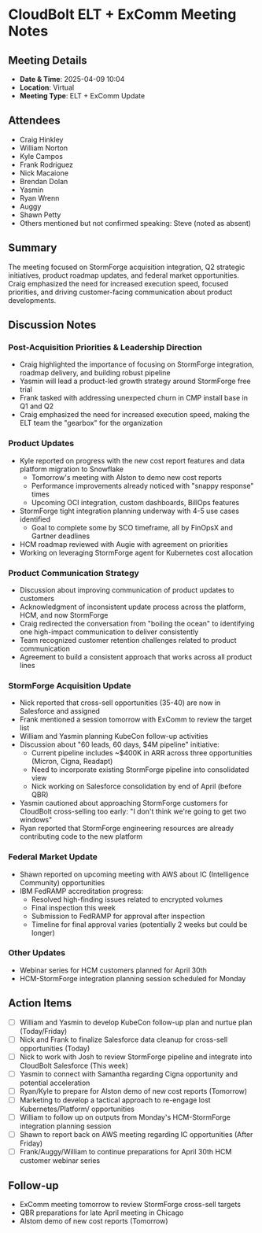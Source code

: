 # CloudBolt ELT + ExComm Meeting Notes

## Meeting Details

- **Date & Time**: 2025-04-09 10:04
- **Location**: Virtual
- **Meeting Type**: ELT + ExComm Update

## Attendees
- Craig Hinkley
- William Norton
- Kyle Campos
- Frank Rodriguez
- Nick Macaione
- Brendan Dolan
- Yasmin
- Ryan Wrenn
- Auggy
- Shawn Petty
- Others mentioned but not confirmed speaking: Steve (noted as absent)

## Summary
The meeting focused on StormForge acquisition integration, Q2 strategic initiatives, product roadmap updates, and federal market opportunities. Craig emphasized the need for increased execution speed, focused priorities, and driving customer-facing communication about product developments.

## Discussion Notes

### Post-Acquisition Priorities & Leadership Direction
- Craig highlighted the importance of focusing on StormForge integration, roadmap delivery, and building robust pipeline
- Yasmin will lead a product-led growth strategy around StormForge free trial
- Frank tasked with addressing unexpected churn in CMP install base in Q1 and Q2
- Craig emphasized the need for increased execution speed, making the ELT team the "gearbox" for the organization

### Product Updates
- Kyle reported on progress with the new cost report features and data platform migration to Snowflake
    - Tomorrow's meeting with Alston to demo new cost reports
    - Performance improvements already noticed with "snappy response" times
    - Upcoming OCI integration, custom dashboards, BillOps features
- StormForge tight integration planning underway with 4-5 use cases identified
    - Goal to complete some by SCO timeframe, all by FinOpsX and Gartner deadlines
- HCM roadmap reviewed with Augie with agreement on priorities
- Working on leveraging StormForge agent for Kubernetes cost allocation

### Product Communication Strategy
- Discussion about improving communication of product updates to customers
- Acknowledgment of inconsistent update process across the platform, HCM, and now StormForge
- Craig redirected the conversation from "boiling the ocean" to identifying one high-impact communication to deliver consistently
- Team recognized customer retention challenges related to product communication
- Agreement to build a consistent approach that works across all product lines

### StormForge Acquisition Update
- Nick reported that cross-sell opportunities (35-40) are now in Salesforce and assigned
- Frank mentioned a session tomorrow with ExComm to review the target list
- William and Yasmin planning KubeCon follow-up activities
- Discussion about "60 leads, 60 days, $4M pipeline" initiative:
    - Current pipeline includes ~$400K in ARR across three opportunities (Micron, Cigna, Readapt)
    - Need to incorporate existing StormForge pipeline into consolidated view
    - Nick working on Salesforce consolidation by end of April (before QBR)
- Yasmin cautioned about approaching StormForge customers for CloudBolt cross-selling too early: "I don't think we're going to get two windows"
- Ryan reported that StormForge engineering resources are already contributing code to the new platform

### Federal Market Update
- Shawn reported on upcoming meeting with AWS about IC (Intelligence Community) opportunities
- IBM FedRAMP accreditation progress:
    - Resolved high-finding issues related to encrypted volumes
    - Final inspection this week
    - Submission to FedRAMP for approval after inspection
    - Timeline for final approval varies (potentially 2 weeks but could be longer)

### Other Updates
- Webinar series for HCM customers planned for April 30th
- HCM-StormForge integration planning session scheduled for Monday

## Action Items
- [ ] William and Yasmin to develop KubeCon follow-up plan and nurtue plan (Today/Friday)
- [ ] Nick and Frank to finalize Salesforce data cleanup for cross-sell opportunities (Today)
- [ ] Nick to work with Josh to review StormForge pipeline and integrate into CloudBolt Salesforce (This week)
- [ ] Yasmin to connect with Samantha regarding Cigna opportunity and potential acceleration
- [ ] Ryan/Kyle to prepare for Alston demo of new cost reports (Tomorrow)
- [ ] Marketing to develop a tactical approach to re-engage lost Kubernetes/Platform/ opportunities
- [ ] William to follow up on outputs from Monday's HCM-StormForge integration planning session
- [ ] Shawn to report back on AWS meeting regarding IC opportunities (After Friday)
- [ ] Frank/Auggy/William to continue preparations for April 30th HCM customer webinar series

## Follow-up
- ExComm meeting tomorrow to review StormForge cross-sell targets
- QBR preparations for late April meeting in Chicago
- Alstom demo of new cost reports (Tomorrow)